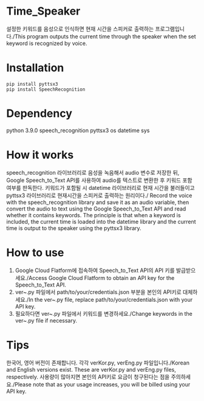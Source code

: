 # Time_Speaker
설정한 키워드를 음성으로 인식하면 현재 시간을 스피커로 출력하는 프로그램입니다./This program outputs the current time through the speaker when the set keyword is recognized by voice.

# Installation
```
pip install pyttsx3
pip install SpeechRecognition
```

# Dependency
python 3.9.0
speech_recognition
pyttsx3
os
datetime
sys


# How it works
speech_recognition 라이브러리로 음성을 녹음해서 audio 변수로 저장한 뒤, Google Speech_to_Text API를 사용하여 audio를 텍스트로 변환한 후 키워드 포함 여부를 판독한다. 키워드가 포함될 시 datetime 라이브러리로 현재 시간을 불러들이고 pyttsx3 라이브러리로 현재시간을 스피커로 출력하는 원리이다./ Record the voice with the speech_recognition library and save it as an audio variable, then convert the audio to text using the Google Speech_to_Text API and read whether it contains keywords. The principle is that when a keyword is included, the current time is loaded into the datetime library and the current time is output to the speaker using the pyttsx3 library.

# How to use
1. Google Cloud Flatform에 접속하여 Speech_to_Text API의 API 키를 발급받으세요./Access Google Cloud Flatform to obtain an API key for the Speech_to_Text API.
2. ver~.py 파일에서 path/to/your/credentials.json 부분을 본인의 API키로 대체하세요./In the ver~.py file, replace path/to/your/credentials.json with your API key.
3. 필요하다면 ver~.py 파일에서 키워드를 변경하세요./Change keywords in the ver~.py file if necessary.

# Tips
한국어, 영어 버전이 존재합니다. 각각 verKor.py, verEng.py 파일입니다./Korean and English versions exist. These are verKor.py and verEng.py files, respectively.
사용량이 많아지면 본인의 API키로 요금이 청구된다는 점을 주의하세요./Please note that as your usage increases, you will be billed using your API key.

